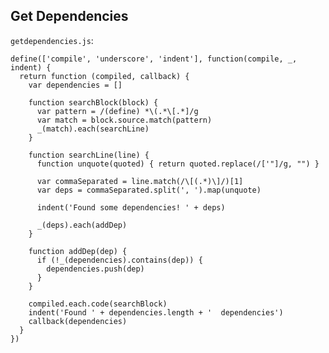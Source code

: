 Get Dependencies
----------------

`getdependencies.js`:

    define(['compile', 'underscore', 'indent'], function(compile, _, indent) {
      return function (compiled, callback) {
        var dependencies = []

        function searchBlock(block) {
          var pattern = /(define) *\(.*\[.*]/g
          var match = block.source.match(pattern)
          _(match).each(searchLine)
        }

        function searchLine(line) {
          function unquote(quoted) { return quoted.replace(/['"]/g, "") }

          var commaSeparated = line.match(/\[(.*)\]/)[1]
          var deps = commaSeparated.split(', ').map(unquote)

          indent('Found some dependencies! ' + deps)

          _(deps).each(addDep)
        }

        function addDep(dep) {
          if (!_(dependencies).contains(dep)) {
            dependencies.push(dep)
          }
        }

        compiled.each.code(searchBlock)
        indent('Found ' + dependencies.length + '  dependencies')
        callback(dependencies)
      }
    })